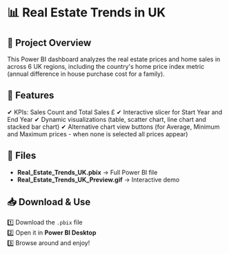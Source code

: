 # 📊 Real Estate Trends in UK



## 📝 Project Overview
This Power BI dashboard analyzes the real estate prices and home sales in across 6 UK regions, including the country's home price index metric (annual difference in house purchase cost for a family).

## 📌 Features
✔ KPIs: Sales Count and Total Sales £
✔ Interactive slicer for Start Year and End Year
✔ Dynamic visualizations (table, scatter chart, line chart and stacked bar chart)
✔ Alternative chart view buttons (for Average, Minimum and Maximum prices - when none is selected all prices appear)

## 📂 Files
- **Real_Estate_Trends_UK.pbix** → Full Power BI file  
- **Real_Estate_Trends_UK_Preview.gif** → Interactive demo

## 📥 Download & Use
1️⃣ Download the `.pbix` file  
2️⃣ Open it in **Power BI Desktop**  
3️⃣ Browse around and enjoy!
